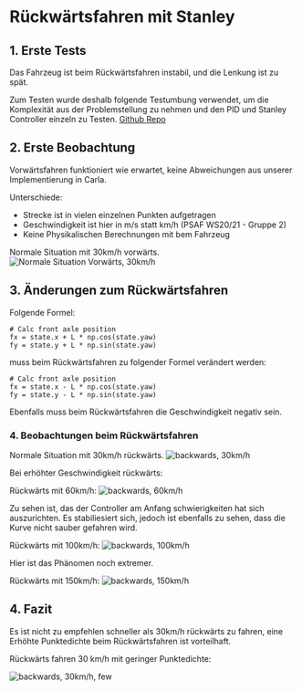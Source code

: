 # Rückwärtsfahren mit Stanley

## 1. Erste Tests

Das Fahrzeug ist beim Rückwärtsfahren instabil, und die Lenkung ist zu spät.

Zum Testen wurde deshalb folgende Testumbung verwendet, um die Komplexität aus der Problemstellung zu nehmen und den PID und Stanley Controller einzeln zu Testen. [Github Repo](https://github.com/AtsushiSakai/PythonRobotics/blob/master/PathTracking/stanley_controller/stanley_controller.py)

## 2. Erste Beobachtung

Vorwärtsfahren funktioniert wie erwartet, keine Abweichungen aus unserer Implementierung in Carla.

Unterschiede:
- Strecke ist in vielen einzelnen Punkten aufgetragen
- Geschwindigkeit ist hier in m/s statt km/h (PSAF WS20/21 - Gruppe 2)
- Keine Physikalischen Berechnungen mit bem Fahrzeug

Normale Situation mit 30km/h vorwärts.
![Normale Situation Vorwärts, 30km/h](normal_30.png)

## 3. Änderungen zum Rückwärtsfahren

Folgende Formel:
```
# Calc front axle position
fx = state.x + L * np.cos(state.yaw)
fy = state.y + L * np.sin(state.yaw)
```

muss beim Rückwärtsfahren zu folgender Formel verändert werden:
```
# Calc front axle position
fx = state.x - L * np.cos(state.yaw)
fy = state.y - L * np.sin(state.yaw)
```

Ebenfalls muss beim Rückwärtsfahren die Geschwindigkeit negativ sein.

### 4. Beobachtungen beim Rückwärtsfahren


Normale Situation mit 30km/h rückwärts.
![backwards, 30km/h](backwards_30.png)


Bei erhöhter Geschwindigkeit rückwärts:

Rückwärts mit 60km/h:
![backwards, 60km/h](backwards_60.png)

Zu sehen ist, das der Controller am Anfang schwierigkeiten hat sich auszurichten. Es stabiliesiert sich, jedoch ist ebenfalls zu sehen, dass die Kurve nicht sauber gefahren wird.


Rückwärts mit 100km/h:
![backwards, 100km/h](backwards_100.png)

Hier ist das Phänomen noch extremer.

Rückwärts mit 150km/h:
![backwards, 150km/h](backwards_150.png)

## 4. Fazit

Es ist nicht zu empfehlen schneller als 30km/h rückwärts zu fahren, eine Erhöhte Punktedichte beim Rückwärtsfahren ist vorteilhaft.

Rückwärts fahren 30 km/h mit geringer Punktedichte:

![backwards, 30km/h, few](backwards_30_few.png)
